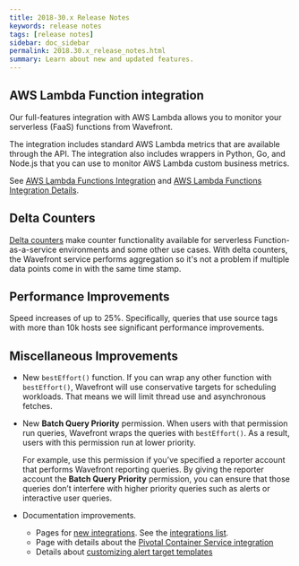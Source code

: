 ```yaml
---
title: 2018-30.x Release Notes
keywords: release notes
tags: [release notes]
sidebar: doc_sidebar
permalink: 2018.30.x_release_notes.html
summary: Learn about new and updated features.
---
```



## AWS Lambda Function integration

Our full-features integration with AWS Lambda allows you to monitor your serverless (FaaS) functions from Wavefront.

The integration includes standard AWS Lambda metrics that are available through the API. The integration also includes wrappers in Python, Go, and Node.js that you can use to monitor AWS Lambda custom business metrics.

See [AWS Lambda Functions Integration](aws-lambda-functions.html) and [AWS Lambda Functions Integration Details](integrations_aws_lambda.html).


## Delta Counters

[Delta counters](delta_counters.htm) make counter functionality available for serverless Function-as-a-service environments and some other use cases. With delta counters, the Wavefront service performs aggregation so it's not a problem if multiple data points come in with the same time stamp.

## Performance Improvements
Speed increases of up to 25%. Specifically, queries that use source tags with more than 10k hosts see significant performance improvements.

## Miscellaneous Improvements
* New `bestEffort()` function. If you can wrap any other function with `bestEffort()`, Wavefront will use conservative targets for scheduling workloads. That means we will limit thread use and asynchronous fetches.
* New **Batch Query Priority** permission. When users with that permission run queries, Wavefront wraps the queries with `bestEffort()`. As a result,  users with this permission run at lower priority.

  For example, use this permission if you’ve specified a reporter account that performs Wavefront reporting queries. By giving the reporter account the **Batch Query Priority** permission, you can ensure that those queries don’t interfere with higher priority queries such as alerts or interactive user queries.
* Documentation improvements.
  - Pages for [new integrations](integrations_new_changed.html#july-2018). See the [integrations list](https://docs.wavefront.com/label_integrations%20list.html).
  - Page with details about the [Pivotal Container Service integration](integrations_pks.html)
  - Details about [customizing alert target templates](alert_target_customizing.html)
